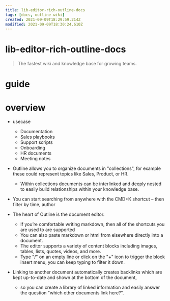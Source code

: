 ```yaml
---
title: lib-editor-rich-outline-docs
tags: [docs, outline-wiki]
created: 2021-09-09T18:29:59.214Z
modified: 2021-09-09T18:30:24.610Z
---
```


# lib-editor-rich-outline-docs

> The fastest wiki and knowledge base for growing teams. 

# guide

# overview
- usecase
  - Documentation
  - Sales playbooks
  - Support scripts
  - Onboarding
  - HR documents
  - Meeting notes

- Outline allows you to organize documents in "collections", for example these could represent topics like Sales, Product, or HR. 
  - Within collections documents can be interlinked and deeply nested to easily build relationships within your knowledge base.
- You can start searching from anywhere with the CMD+K shortcut – then filter by time, author

- The heart of Outline is the document editor. 
  - If you’re comfortable writing markdown, then all of the shortcuts you are used to are supported
  - You can also paste markdown or html from elsewhere directly into a document.
  - The editor supports a variety of content blocks including images, tables, lists, quotes, videos, and more. 
  - Type "/" on an empty line or click on the "+" icon to trigger the block insert menu, you can keep typing to filter it down.

- Linking to another document automatically creates backlinks which are kept up-to-date and shown at the bottom of the document, 
  - so you can create a library of linked information and easily answer the question "which other documents link here?".
